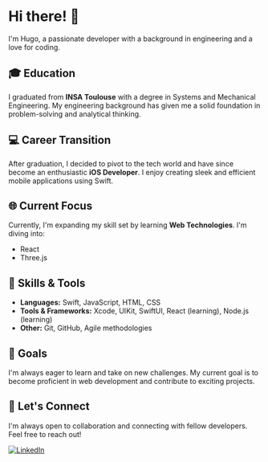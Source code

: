 # Hi there! 👋

I'm Hugo, a passionate developer with a background in engineering and a love for coding.

## 🎓 Education
I graduated from **INSA Toulouse** with a degree in Systems and Mechanical Engineering. My engineering background has given me a solid foundation in problem-solving and analytical thinking.

## 💻 Career Transition
After graduation, I decided to pivot to the tech world and have since become an enthusiastic **iOS Developer**. I enjoy creating sleek and efficient mobile applications using Swift.

## 🌐 Current Focus
Currently, I'm expanding my skill set by learning **Web Technologies**. I'm diving into:
- React
- Three.js

## 🔧 Skills & Tools
- **Languages:** Swift, JavaScript, HTML, CSS
- **Tools & Frameworks:** Xcode, UIKit, SwiftUI, React (learning), Node.js (learning)
- **Other:** Git, GitHub, Agile methodologies

## 🚀 Goals
I'm always eager to learn and take on new challenges. My current goal is to become proficient in web development and contribute to exciting projects.

## 🤝 Let's Connect
I'm always open to collaboration and connecting with fellow developers. Feel free to reach out!

[![LinkedIn](https://img.shields.io/badge/LinkedIn-Profile-blue)](https://www.linkedin.com/in/hugo-romero)

